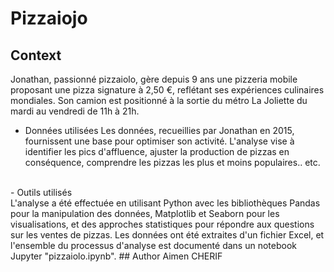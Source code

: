 # Pizzaiojo

## Context

Jonathan, passionné pizzaiolo, gère depuis 9 ans une pizzeria mobile proposant une pizza signature à 2,50 €, reflétant ses expériences culinaires mondiales. Son camion est positionné à la sortie du métro La Joliette du mardi au vendredi de 11h à 21h.
<br>
- Données utilisées
Les données, recueillies par Jonathan en 2015, fournissent une base pour optimiser son activité. L'analyse vise à identifier les pics d'affluence, ajuster la production de pizzas en conséquence, comprendre les pizzas les plus et moins populaires.. etc.
<br>
- Outils utilisés
<br>
L'analyse a été effectuée en utilisant Python avec les bibliothèques Pandas pour la manipulation des données, Matplotlib et Seaborn pour les visualisations, et des approches statistiques pour répondre aux questions sur les ventes de pizzas. Les données ont été extraites d'un fichier Excel, et l'ensemble du processus d'analyse est documenté dans un notebook Jupyter "pizzaiolo.ipynb".
## Author
Aimen CHERIF